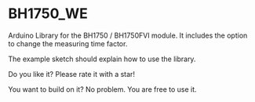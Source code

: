 # BH1750_WE
Arduino Library for the BH1750 / BH1750FVI module. It includes the option to change the measuring time factor.

The example sketch should explain how to use the library.

Do you like it? Please rate it with a star!

You want to build on it? No problem. You are free to use it. 
